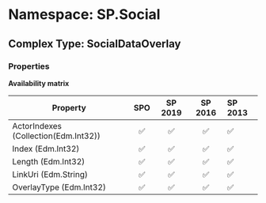 # Namespace: SP.Social

## Complex Type: SocialDataOverlay

### Properties

**Availability matrix**

Property | SPO | SP 2019 | SP 2016 | SP 2013
----------|:---:|:-------:|:-------:|:-------
ActorIndexes (Collection(Edm.Int32)) | ✅ | ✅ | ✅ | ✅
Index (Edm.Int32) | ✅ | ✅ | ✅ | ✅
Length (Edm.Int32) | ✅ | ✅ | ✅ | ✅
LinkUri (Edm.String) | ✅ | ✅ | ✅ | ✅
OverlayType (Edm.Int32) | ✅ | ✅ | ✅ | ✅